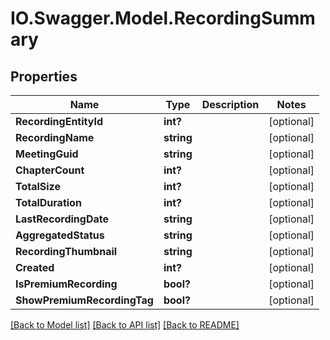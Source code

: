 # IO.Swagger.Model.RecordingSummary
## Properties

Name | Type | Description | Notes
------------ | ------------- | ------------- | -------------
**RecordingEntityId** | **int?** |  | [optional] 
**RecordingName** | **string** |  | [optional] 
**MeetingGuid** | **string** |  | [optional] 
**ChapterCount** | **int?** |  | [optional] 
**TotalSize** | **int?** |  | [optional] 
**TotalDuration** | **int?** |  | [optional] 
**LastRecordingDate** | **string** |  | [optional] 
**AggregatedStatus** | **string** |  | [optional] 
**RecordingThumbnail** | **string** |  | [optional] 
**Created** | **int?** |  | [optional] 
**IsPremiumRecording** | **bool?** |  | [optional] 
**ShowPremiumRecordingTag** | **bool?** |  | [optional] 

[[Back to Model list]](../README.md#documentation-for-models) [[Back to API list]](../README.md#documentation-for-api-endpoints) [[Back to README]](../README.md)

